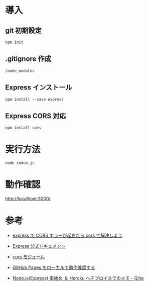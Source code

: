 # 導入

## git 初期設定

```
npm init
```

## .gitignore 作成

```
/node_modules
```

## Express インストール

```
npm install --save express
```

## Express CORS 対応

```
npm install cors
```

# 実行方法

```
node index.js
```

# 動作確認

[http://localhost:3000/](http://localhost:3000/)

# 参考

- [express で CORS エラーが起きたら cors で解決しよう](https://zenn.dev/luvmini511/articles/d8b2322e95ff40)

- [Express 公式ドキュメント](https://expressjs.com/)

- [cors モジュール](https://www.npmjs.com/package/cors)

- [GitHub Pages をローカルで動作確認する](https://zenn.dev/snowcait/articles/9420b3ef2a5edcea2a07)

- [Node.js(Express) 事始め ＆ Heroku へデプロイまでのメモ - Qiita](https://qiita.com/hkusu/items/e46de8c446840c50aefe)

